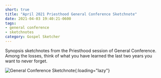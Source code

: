 ```yaml
---
short: true
title: "April 2021 Priesthood General Conference Sketchnote"
date: 2021-04-03 19:40:21-0600
tags:
- general conference
- sketchnotes
category: Gospel Sketcher
---
```


Synopsis sketchnotes from the Priesthood session of General Conference. Among the losses, think of what you have learned the last two years you want to never forget.

![General Conference Sketchnote](https://media.bennorris.org/images/gospelsketcher/general-conference/apr-2021/general-conference-3-priesthood-sketchnote.jpg){:loading="lazy"}
